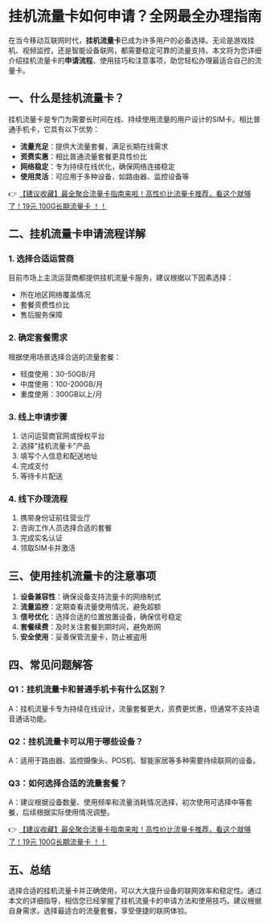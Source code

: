 # 挂机流量卡如何申请？全网最全办理指南

在当今移动互联网时代，**挂机流量卡**已成为许多用户的必备选择。无论是游戏挂机、视频监控，还是智能设备联网，都需要稳定可靠的流量支持。本文将为您详细介绍挂机流量卡的**申请流程**、使用技巧和注意事项，助您轻松办理最适合自己的流量卡。

## 一、什么是挂机流量卡？

挂机流量卡是专门为需要长时间在线、持续使用流量的用户设计的SIM卡。相比普通手机卡，它具有以下优势：

- **流量充足**：提供大流量套餐，满足长期在线需求
- **资费实惠**：相比普通流量套餐更具性价比
- **网络稳定**：专为持续在线优化，确保网络连接稳定
- **使用灵活**：可应用于多种设备，如路由器、监控设备等

👉 [【建议收藏】最全聚合流量卡指南来啦！高性价比流量卡推荐，看这个就够了！19元 100G长期流量卡 ！！](https://bit.ly/Liuliangka)

## 二、挂机流量卡申请流程详解

### 1. 选择合适运营商
目前市场上主流运营商都提供挂机流量卡服务，建议根据以下因素选择：
- 所在地区网络覆盖情况
- 套餐资费性价比
- 售后服务保障

### 2. 确定套餐需求
根据使用场景选择合适的流量套餐：
- 轻度使用：30-50GB/月
- 中度使用：100-200GB/月
- 重度使用：300GB以上/月

### 3. 线上申请步骤
1. 访问运营商官网或授权平台
2. 选择"挂机流量卡"产品
3. 填写个人信息和配送地址
4. 完成支付
5. 等待卡片配送

### 4. 线下办理流程
1. 携带身份证前往营业厅
2. 咨询工作人员选择合适的套餐
3. 完成实名认证
4. 领取SIM卡并激活

## 三、使用挂机流量卡的注意事项

1. **设备兼容性**：确保设备支持流量卡的网络制式
2. **流量监控**：定期查看流量使用情况，避免超额
3. **信号优化**：选择合适的位置放置设备，确保信号稳定
4. **套餐续费**：及时关注套餐到期时间，避免断网
5. **安全使用**：妥善保管流量卡，防止被盗用

## 四、常见问题解答

### Q1：挂机流量卡和普通手机卡有什么区别？
A：挂机流量卡专为持续在线设计，流量套餐更大，资费更优惠，但通常不支持语音通话功能。

### Q2：挂机流量卡可以用于哪些设备？
A：适用于路由器、监控摄像头、POS机、智能家居等多种需要持续联网的设备。

### Q3：如何选择合适的流量套餐？
A：建议根据设备数量、使用频率和流量消耗情况选择，初次使用可选择中等套餐，后续根据实际使用情况调整。

👉 [【建议收藏】最全聚合流量卡指南来啦！高性价比流量卡推荐，看这个就够了！19元 100G长期流量卡 ！！](https://bit.ly/Liuliangka)

## 五、总结

选择合适的挂机流量卡并正确使用，可以大大提升设备的联网效率和稳定性。通过本文的详细指导，相信您已经掌握了挂机流量卡的申请方法和使用技巧。建议根据自身需求，选择最适合的流量套餐，享受便捷的联网体验。